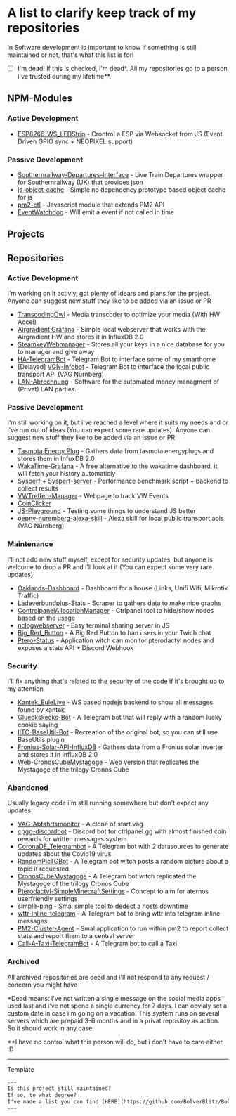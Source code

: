 # A list to clarify keep track of my repositories
In Software development is important to know if something is still maintained or not, that's what this list is for!  

- [ ] I'm dead! If this is checked, i'm dead*. All my repositories go to a person i've trusted during my lifetime**.

## NPM-Modules
### Active Development
- [ESP8266-WS_LEDStrip](https://github.com/BolverBlitz/ESP8266-WS_LEDStrip) - Crontrol a ESP via Websocket from JS (Event Driven GPIO sync + NEOPIXEL support)

### Passive Development
- [Southernrailway-Departures-Interface](https://github.com/BolverBlitz/Southernrailway-Departures-Interface) - Live Train Departures wrapper for Southernrailway (UK) that provides json
- [js-object-cache](https://github.com/BolverBlitz/js-object-cache) - Simple no dependency prototype based object cache for js 
- [pm2-ctl](https://github.com/BolverBlitz/pm2-ctl) - Javascript module that extends PM2 API 
- [EventWatchdog](https://github.com/BolverBlitz/EventWatchdog) - Will emit a event if not called in time 


## Projects

## Repositories
### Active Development
I'm working on it activly, got plenty of idears and plans for the project. Anyone can suggest new stuff they like to be added via an issue or PR
- [TranscodingOwl](https://github.com/BolverBlitz/TranscodingOwl) - Media transcoder to optimize your media (With HW Accel)
- [Airgradient Grafana](https://github.com/BolverBlitz/airgradient-grafana) - Simple local webserver that works with the Airgradient HW and stores it in InfluxDB 2.0
- [SteamkeyWebmanager](https://github.com/BolverBlitz/SteamkeyWebmanager) - Stores all your keys in a nice database for you to manager and give away 
- [HA-TelegramBot](https://github.com/BolverBlitz/HA-TelegramBot) - Telegram Bot to interface some of my smarthome
- [Delayed] [VGN-Infobot](https://github.com/BolverBlitz/VGN-Infobot) - Telegram Bot to interface the local public transport API (VAG Nürnberg)
- [LAN-Abrechnung](https://github.com/EBG-PW/LAN-Abrechnung) - Software for the automated money managment of (Privat) LAN parties. 

### Passive Development
I'm still working on it, but i've reached a level where it suits my needs and or i've run out of ideas (You can expect some rare updates). Anyone can suggest new stuff they like to be added via an issue or PR
- [Tasmota Energy Plug](https://github.com/BolverBlitz/tasmota_energyplug) - Gathers data from tasmota energyplugs and stores them in InfuxDB 2.0
- [WakaTime-Grafana](https://github.com/BolverBlitz/WakaTime-Grafana) - A free alternative to the wakatime dashboard, it will fetch your history automaticly 
- [Sysperf](https://github.com/BolverBlitz/sysperf) + [Sysperf-server](https://github.com/BolverBlitz/sysperf-server) - Performance benchmark script + backend to collect results
- [VWTreffen-Manager](https://github.com/BolverBlitz/VWTreffen-Manager) - Webpage to track VW Events
- [CoinClicker](https://github.com/BolverBlitz/CoinClicker)
- [JS-Playground](https://github.com/BolverBlitz/JS-Playground) - Testing some things to understand JS better
- [oepnv-nuremberg-alexa-skill](https://github.com/BolverBlitz/oepnv-nuremberg-alexa-skill) - Alexa skill for local public transport apis (VAG Nürnberg)

### Maintenance
I'll not add new stuff myself, except for security updates, but anyone is welcome to drop a PR and i'll look at it (You can expect some very rare updates)
- [Oaklands-Dashboard](https://github.com/BolverBlitz/Oaklands-Dashboard) - Dashboard for a house (Links, Unifi Wifi, Mikrotik Traffic)
- [Ladeverbundplus-Stats](https://github.com/BolverBlitz/Ladeverbundplus-Stats) - Scraper to gathers data to make nice graphs
- [ControlpanelAllocationManager](https://github.com/BolverBlitz/ControlpanelAllocationManager) - Ctrlpanel tool to hide/show nodes based on the usage
- [nclogwebserver](https://github.com/BolverBlitz/nclogwebserver) - Easy terminal sharing server in JS 
- [Big_Red_Button](https://github.com/BolverBlitz/Big_Red_Button) - A Big Red Button to ban users in your Twich chat 
- [Ptero-Status](https://github.com/BolverBlitz/Ptero-Status) - Application witch can monitor pterodactyl nodes and exposes a stats API + Discord Webhook


### Security
I'll fix anything that's related to the security of the code if it's brought up to my attention
- [Kantek_EuleLive](https://github.com/BolverBlitz/Kantek_EuleLive) - WS based nodejs backend to show all messages found by kantek
- [Glueckskecks-Bot](https://github.com/BolverBlitz/Glueckskecks-Bot) - A Telegram bot that will reply with a random lucky cookie saying
- [IITC-BaseUtil-Bot](https://github.com/BolverBlitz/IITC-BaseUtil-Bot) - Recreation of the original bot, so you can still use BaseUtils plugin
- [Fronius-Solar-API-InfluxDB](https://github.com/BolverBlitz/Fronius-Solar-API-InfluxDB) - Gathers data from a Fronius solar inverter and stores it in InfluxDB 2.0
- [Web-CronosCubeMystagoge](https://github.com/BolverBlitz/Web-CronosCubeMystagoge) - Web version that replicates the Mystagoge of the trilogy Cronos Cube


### Abandoned
Usually legacy code i'm still running somewhere but don't expect any updates
- [VAG-Abfahrtsmonitor](https://github.com/BolverBlitz/VAG-Abfahrtsmonitor) - A clone of start.vag 
- [cpgg-discordbot](https://github.com/BolverBlitz/cpgg-discordbot) - Discord bot for ctrlpanel.gg with almost finished coin rewards for written messages system
- [CoronaDE_Telegrambot](https://github.com/BolverBlitz/CoronaDE_Telegrambot) - A Telegram bot with 2 datasources to generate updates about the Covid19 virus
- [RandomPicTGBot](https://github.com/BolverBlitz/RandomPicTGBot) - A Telegram bot witch posts a random picture about a topic if requested
- [CronosCubeMystagoge](https://github.com/BolverBlitz/CronosCubeMystagoge) - A Telegram bot witch replicated the Mystagoge of the trilogy Cronos Cube
- [Pterodactyl-SimpleMinecraftSettings](https://github.com/BolverBlitz/Pterodactyl-SimpleMinecraftSettings) - Concept to aim for aternos userfriendly settings 
- [simple-ping](https://github.com/BolverBlitz/simple-ping) - Smal simple tool to dedect a hosts downtime 
- [wttr-inline-telegram](https://github.com/BolverBlitz/wttr-inline-telegram) - A Telegram bot to bring wttr into telegram inline messages
- [PM2-Cluster-Agent](https://github.com/BolverBlitz/PM2-Cluster-Agent) - Smal application to run within pm2 to report collect stats and report them to a central server
- [Call-A-Taxi-TelegramBot](https://github.com/BolverBlitz/Call-A-Taxi-TelegramBot) - A Telegram bot to call a Taxi

### Archived
All archived repositories are dead and i'll not respond to any request / concern you might have

*Dead means: I've not written a single message on the social media apps i used last and i've not spend a single currency for 7 days. I can obvialy set a custom date in case i'm going on a vacation.
This system runs on several servers which are prepaid 3-6 months and in a privat repositoy as action. So it should work in any case.

**I have no control what this person will do, but i don't have to care either :D

---
Template
```txt
---
Is this project still maintained?  
If so, to what degree?  
I've made a list you can find [HERE](https://github.com/BolverBlitz/BolverBlitz/blob/main/MAINTENANCE.md) witch i'll keep updated, you can find the current status there.
---
```


